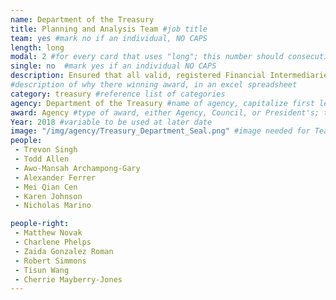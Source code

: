 ```yaml
---
name: Department of the Treasury
title: Planning and Analysis Team #job title
team: yes #mark no if an individual, NO CAPS
length: long
modal: 2 #for every card that uses "long"; this number should consecutively increase and never be the same
single: no  #mark yes if an individual NO CAPS
description: Ensured that all valid, registered Financial Intermediaries met their Foreign Account Tax Compliance Act (FATCA) Reporting obligations and updated FATCA registration system to provide new functions, capabilities, and process improvements. The team’s work allows for more cost effective analysis of data.
#description of why there winning award, in an excel spreadsheet
category: treasury #reference list of categories
agency: Department of the Treasury #name of agency, capitalize first letter of each name
award: Agency #type of award, either Agency, Council, or President's; this is case sensitive so make sure to match the options listed exactly. This section generates the format of the card
Year: 2018 #variable to be used at later date
image: "/img/agency/Treasury_Department_Seal.png" #image needed for Team award (agency seal) and President's award (headshot); leave empty if and individual Agency award
people:
 - Trevon Singh
 - Todd Allen
 - Awo-Mansah Archampong-Gary
 - Alexander Ferrer
 - Mei Qian Cen
 - Karen Johnson
 - Nicholas Marino

people-right:
 - Matthew Novak
 - Charlene Phelps
 - Zaida Gonzalez Roman
 - Robert Simmons
 - Tisun Wang
 - Cherrie Mayberry-Jones
---
```

